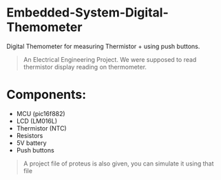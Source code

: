 # Embedded-System-Digital-Themometer
Digital Themometer for measuring Thermistor + using push buttons.
> An Electrical Engineering Project.
We were supposed to read thermistor display reading on thermometer. 
# Components:
  * MCU (pic16f882)
  * LCD (LM016L)
  * Thermistor (NTC)
  * Resistors
  * 5V battery
  * Push buttons
> A project file of proteus is also given, you can simulate it using that file

